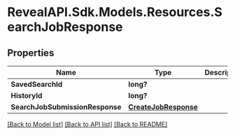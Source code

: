# RevealAPI.Sdk.Models.Resources.SearchJobResponse
## Properties

Name | Type | Description | Notes
------------ | ------------- | ------------- | -------------
**SavedSearchId** | **long?** |  | [optional] 
**HistoryId** | **long?** |  | [optional] 
**SearchJobSubmissionResponse** | [**CreateJobResponse**](CreateJobResponse.md) |  | [optional] 

[[Back to Model list]](../README.md#documentation-for-models) [[Back to API list]](../README.md#documentation-for-api-endpoints) [[Back to README]](../README.md)


